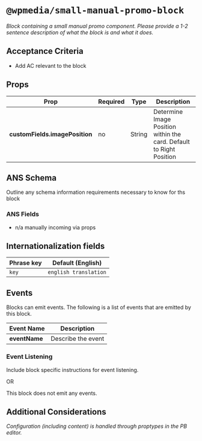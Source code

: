 # `@wpmedia/small-manual-promo-block`
_Block containing a small manual promo component. Please provide a 1-2 sentence description of what the block is and what it does._

## Acceptance Criteria
- Add AC relevant to the block

## Props
| **Prop** | **Required** | **Type** | **Description** |
|---|---|---|---|
| **customFields.imagePosition** | no | String | Determine Image Position within the card. Default to Right Position |


## ANS Schema
Outline any schema information requirements necessary to know for ths block

### ANS Fields
- n/a manually incoming via props

## Internationalization fields
| Phrase key | Default (English) |
|---|---|
|`key`|`english translation`|

## Events
Blocks can emit events. The following is a list of events that are emitted by this block.

| **Event Name** | **Description** |
|---|---|
| **eventName** | Describe the event |

### Event Listening
Include block specific instructions for event listening.

OR

This block does not emit any events.

## Additional Considerations
_Configuration (including content) is handled through proptypes in the PB editor._
